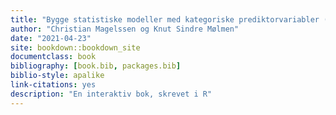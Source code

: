 ```yaml
--- 
title: "Bygge statistiske modeller med kategoriske prediktorvariabler (ANOVA, t-test)"
author: "Christian Magelssen og Knut Sindre Mølmen"
date: "2021-04-23"
site: bookdown::bookdown_site
documentclass: book
bibliography: [book.bib, packages.bib]
biblio-style: apalike
link-citations: yes
description: "En interaktiv bok, skrevet i R"
---
```

